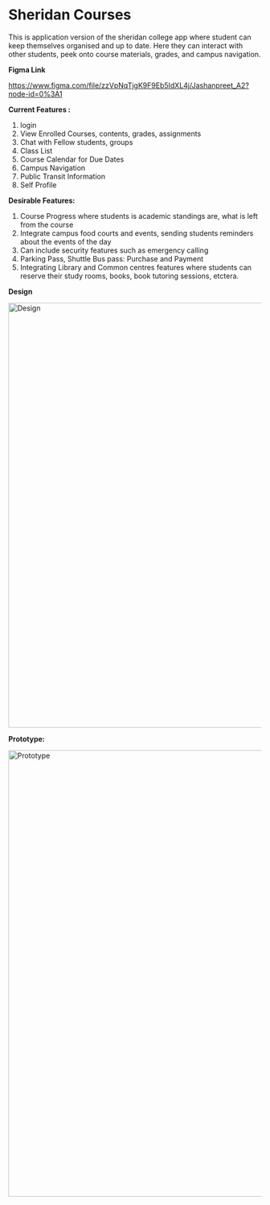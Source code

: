 # Sheridan Courses
This is application version of the sheridan college app where student can keep themselves organised and up to date. Here they can interact with other students, peek onto course materials, grades, and campus navigation.

**Figma Link**

https://www.figma.com/file/zzVpNqTjgK9F9Eb5IdXL4j/Jashanpreet_A2?node-id=0%3A1

**Current Features :** 
1. login
2. View Enrolled Courses, contents, grades, assignments
3. Chat with Fellow students, groups
4. Class List
5. Course Calendar for Due Dates
7. Campus Navigation
8. Public Transit Information
9. Self Profile


**Desirable Features:**
1. Course Progress where students is academic standings are, what is left from the course
2. Integrate campus food courts and events, sending students reminders about the events of the day
3. Can include security features such as emergency calling
4. Parking Pass, Shuttle Bus pass: Purchase and Payment
5. Integrating Library and Common centres features where students can reserve their study rooms, books, book tutoring sessions, etctera.

**Design**

<img width="845" alt="Design" src="https://user-images.githubusercontent.com/75087492/155913897-cd7a096a-f7c1-4d55-af62-f78a094e54d7.png">




**Prototype:**

<img width="888" alt="Prototype" src="https://user-images.githubusercontent.com/75087492/155913921-a5321bba-e212-4591-abdb-bd4bc27f1f5c.png">
